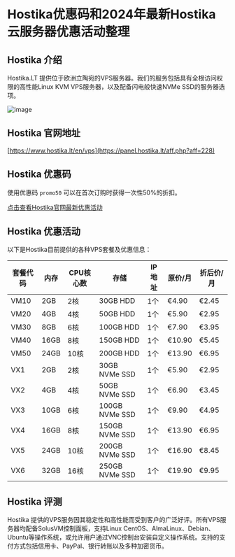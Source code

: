 # Hostika优惠码和2024年最新Hostika云服务器优惠活动整理

## Hostika 介绍
Hostika.LT 提供位于欧洲立陶宛的VPS服务器。我们的服务包括具有全根访问权限的高性能Linux KVM VPS服务器，以及配备闪电般快速NVMe SSD的服务器选项。

![image](https://github.com/gdeng2615/Hostika/assets/167836855/a9702506-bd18-4e02-810d-0edc4d948c06)

## Hostika 官网地址
[https://www.hostika.lt/en/vps](https://panel.hostika.lt/aff.php?aff=228)

## Hostika 优惠码
使用优惠码 `promo50` 可以在首次订购时获得一次性50%的折扣。

[点击查看Hostika官网最新优惠活动](https://panel.hostika.lt/aff.php?aff=228)

## Hostika 优惠活动

以下是Hostika目前提供的各种VPS套餐及优惠信息：

| 套餐代码 | 内存 | CPU核心数 | 存储 | IP地址 | 原价/月 | 折后价/月 |
|----------|------|-----------|------|--------|---------|-----------|
| VM10     | 2GB  | 2核       | 30GB HDD | 1个 | €4.90   | €2.45     |
| VM20     | 4GB  | 4核       | 50GB HDD | 1个 | €5.90   | €2.95     |
| VM30     | 8GB  | 6核       | 100GB HDD| 1个 | €7.90   | €3.95     |
| VM40     | 16GB | 8核       | 150GB HDD| 1个 | €10.90  | €5.45     |
| VM50     | 24GB | 10核      | 200GB HDD| 1个 | €13.90  | €6.95     |
| VX1      | 2GB  | 2核       | 30GB NVMe SSD | 1个 | €5.90   | €2.95     |
| VX2      | 4GB  | 4核       | 50GB NVMe SSD | 1个 | €6.90   | €3.45     |
| VX3      | 10GB | 6核       | 100GB NVMe SSD| 1个 | €9.90   | €4.95     |
| VX4      | 16GB | 8核       | 150GB NVMe SSD| 1个 | €13.90  | €6.95     |
| VX5      | 24GB | 10核      | 200GB NVMe SSD| 1个 | €16.90  | €8.45     |
| VX6      | 32GB | 16核      | 250GB NVMe SSD| 1个 | €19.90  | €9.95     |

## Hostika 评测
Hostika 提供的VPS服务因其稳定性和高性能而受到客户的广泛好评。所有VPS服务器均配备SolusVM控制面板，支持Linux CentOS、AlmaLinux、Debian、Ubuntu等操作系统，或允许用户通过VNC控制台安装自定义操作系统。支持的支付方式包括信用卡、PayPal、银行转账以及多种加密货币。

